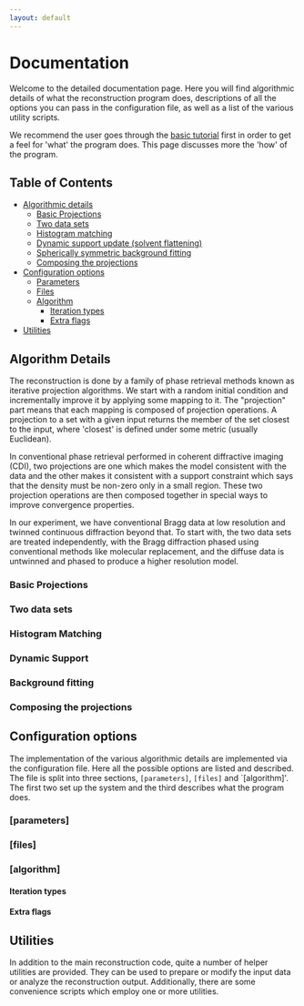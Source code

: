 ```yaml
---
layout: default
---
```


# Documentation

Welcome to the detailed documentation page. Here you will find algorithmic
details of what the reconstruction program does, descriptions of all the options
you can pass in the configuration file, as well as a list of the various utility
scripts.

We recommend the user goes through the [basic tutorial](sim-tutorial.md) first
in order to get a feel for 'what' the program does. This page discusses more the
'how' of the program.

## Table of Contents

 * [Algorithmic details](#algorithm-details)
   * [Basic Projections](#basic-projections)
   * [Two data sets](#two-data-sets)
   * [Histogram matching](#histogram-matching)
   * [Dynamic support update (solvent flattening)](#dynamic-support)
   * [Spherically symmetric background fitting](#background-fitting)
   * [Composing the projections](#composing-projections)
 * [Configuration options](#config-options)
   * [Parameters](#parameters)
   * [Files](#files)
   * [Algorithm](#algorithm)
     * [Iteration types](#iteration-types)
	 * [Extra flags](#extra-flags)
 * [Utilities](#utilities)

## Algorithm Details

The reconstruction is done by a family of phase retrieval methods known as 
iterative projection algorithms. We start with a random initial condition and 
incrementally improve it by applying some mapping to it. The "projection" part
means that each mapping is composed of projection operations. A projection to a 
set with a given input returns the member of the set closest to the input, where
'closest' is defined under some metric (usually Euclidean).

In conventional phase retrieval performed in coherent diffractive imaging (CDI),
two projections are one which makes the model consistent with the data and the
other makes it consistent with a support constraint which says that the density
must be non-zero only in a small region. These two projection operations are
then composed together in special ways to improve convergence properties.

In our experiment, we have conventional Bragg data at low resolution and twinned
continuous diffraction beyond that. To start with, the two data sets are treated
independently, with the Bragg diffraction phased using conventional methods like
molecular replacement, and the diffuse data is untwinned and phased to produce a
higher resolution model.

### Basic Projections
### Two data sets
### Histogram Matching
### Dynamic Support
### Background fitting
### Composing the projections

## Configuration options

The implementation of the various algorithmic details are implemented via the 
configuration file. Here all the possible options are listed and described. The
file is split into three sections, `[parameters]`, `[files]` and `[algorithm]'.
The first two set up the system and the third describes what the program does.

### [parameters]
### [files]
### [algorithm]
#### Iteration types
#### Extra flags

## Utilities

In addition to the main reconstruction code, quite a number of helper utilities
are provided. They can be used to prepare or modify the input data or analyze
the reconstruction output. Additionally, there are some convenience scripts
which employ one or more utilities.
